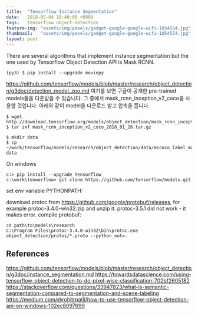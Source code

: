 ```yaml
---
title:  "Tensorflow Instance Segmentation"
date:   2018-05-04 18:40:00 +0900
tags:   tensorflow object-detection
feature-img: "assets/img/pexels/gadget-google-google-wifi-1054554.jpg"
thumbnail:   "assets/img/pexels/gadget-google-google-wifi-1054554.jpg"
layout: post
---
```


There are several algorithms that implement instance segmentation but the one used by Tensorflow Object Detection API is Mask RCNN.

```
(py3) $ pip install --upgrade moviepy
```

https://github.com/tensorflow/models/blob/master/research/object_detection/g3doc/detection_model_zoo.md
여기를 보면 구글이 공개한 pre-trained models들을 다운받을 수 있습니다. 그 중에서 mask_rcnn_inception_v2_coco을 사용할 것입니다. 아래와 같이 model을 다운로드 받고 압축을 풉니다.

```
$ wget http://download.tensorflow.org/models/object_detection/mask_rcnn_inception_v2_coco_2018_01_28.tar.gz
$ tar zxf mask_rcnn_inception_v2_coco_2018_01_28.tar.gz
```

```
$ mkdir data
$ cp ~/work/tensorflow/models/research/object_detection/data/mscoco_label_map.pbtxt data
```

On windows

```
c:> pip install --upgrade tensorflow
c:\work\tenworflow> git clone https://github.com/tensorflow/models.git
```

set env variable PYTHONPATH: 

download protoc from https://github.com/google/protobuf/releases, for example protoc-3.4.0-win32.zip and unzip it.
protoc-3.5.1 did not work - it makes error.
compile protobuf:
```
cd path\to\models\research
C:\Program Files\protoc-3.4.0-win32\bin\protoc.exe object_detection/protos/*.proto --python_out=.
```

## References

https://github.com/tensorflow/models/blob/master/research/object_detection/g3doc/instance_segmentation.md
https://towardsdatascience.com/using-tensorflow-object-detection-to-do-pixel-wise-classification-702bf2605182
https://stackoverflow.com/questions/33947823/what-is-semantic-segmentation-compared-to-segmentation-and-scene-labeling
https://medium.com/@rohitrpatil/how-to-use-tensorflow-object-detection-api-on-windows-102ec8097699

